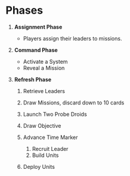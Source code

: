 # Phases

1. **Assignment Phase**

   - Players assign their leaders to missions.

2. **Command Phase**

   - Activate a System
   - Reveal a Mission

3. **Refresh Phase**

   1. Retrieve Leaders

   2. Draw Missions, discard down to 10 cards

   3. Launch Two Probe Droids

   4. Draw Objective

   5. Advance Time Marker

      1. Recruit Leader
      2. Build Units

   6. Deploy Units

